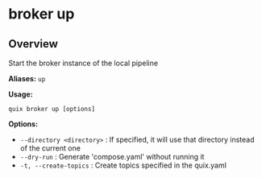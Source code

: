 # broker up

## Overview

Start the broker instance of the local pipeline

**Aliases:** `up`

**Usage:**

```
quix broker up [options]
```

**Options:**

- `--directory <directory>` : If specified, it will use that directory instead of the current one
- `--dry-run` : Generate 'compose.yaml' without running it
- `-t, --create-topics` : Create topics specified in the quix.yaml

